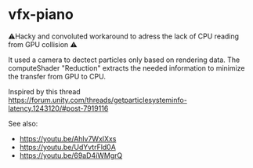 # vfx-piano

⚠️Hacky and convoluted workaround to adress the lack of CPU reading from GPU collision ⚠️

It used a camera to dectect particles only based on rendering data.
The computeShader "Reduction" extracts the needed information to minimize the transfer from GPU to CPU.

Inspired by this thread https://forum.unity.com/threads/getparticlesysteminfo-latency.1243120/#post-7919116

See also:
- https://youtu.be/Ahlv7WxlXxs
- https://youtu.be/UdYvtrFld0A
- https://youtu.be/69aD4iWMgrQ
